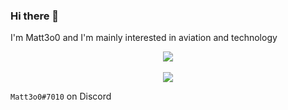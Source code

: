 ### Hi there 👋

I'm Matt3o0 and I'm mainly interested in aviation and technology

<p align="center">
  <a href="https://github.com/duvbolone">
    <img align="center" src="https://komarev.com/ghpvc/?username=duvbolone&color=red" />
  </a>
  <br>
  <br>
  <a href="https://github.com/duvbolone">
    <img align="center" src="https://github-readme-stats.vercel.app/api?username=duvbolone&show_icons=true&theme=transparent&border_radius=35" />
  </a>
</p>

`Matt3o0#7010` on Discord
